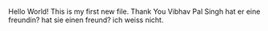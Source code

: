 Hello World!
This is my first new file.
Thank You 
Vibhav Pal Singh 
hat er eine freundin?
hat sie einen freund?
ich weiss nicht.
